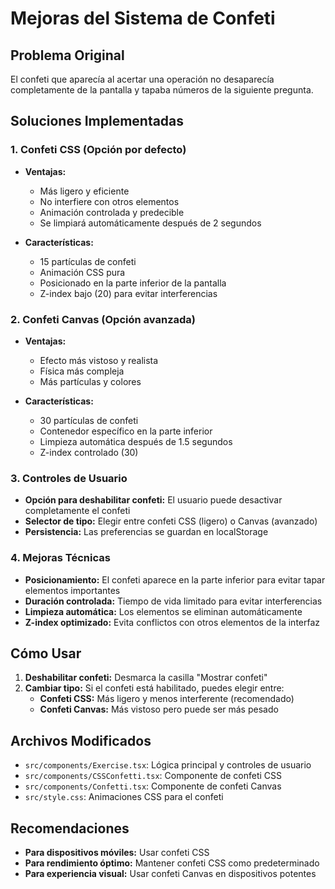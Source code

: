# Mejoras del Sistema de Confeti

## Problema Original
El confeti que aparecía al acertar una operación no desaparecía completamente de la pantalla y tapaba números de la siguiente pregunta.

## Soluciones Implementadas

### 1. Confeti CSS (Opción por defecto)
- **Ventajas:**
  - Más ligero y eficiente
  - No interfiere con otros elementos
  - Animación controlada y predecible
  - Se limpiará automáticamente después de 2 segundos

- **Características:**
  - 15 partículas de confeti
  - Animación CSS pura
  - Posicionado en la parte inferior de la pantalla
  - Z-index bajo (20) para evitar interferencias

### 2. Confeti Canvas (Opción avanzada)
- **Ventajas:**
  - Efecto más vistoso y realista
  - Física más compleja
  - Más partículas y colores

- **Características:**
  - 30 partículas de confeti
  - Contenedor específico en la parte inferior
  - Limpieza automática después de 1.5 segundos
  - Z-index controlado (30)

### 3. Controles de Usuario
- **Opción para deshabilitar confeti:** El usuario puede desactivar completamente el confeti
- **Selector de tipo:** Elegir entre confeti CSS (ligero) o Canvas (avanzado)
- **Persistencia:** Las preferencias se guardan en localStorage

### 4. Mejoras Técnicas
- **Posicionamiento:** El confeti aparece en la parte inferior para evitar tapar elementos importantes
- **Duración controlada:** Tiempo de vida limitado para evitar interferencias
- **Limpieza automática:** Los elementos se eliminan automáticamente
- **Z-index optimizado:** Evita conflictos con otros elementos de la interfaz

## Cómo Usar

1. **Deshabilitar confeti:** Desmarca la casilla "Mostrar confeti"
2. **Cambiar tipo:** Si el confeti está habilitado, puedes elegir entre:
   - **Confeti CSS:** Más ligero y menos interferente (recomendado)
   - **Confeti Canvas:** Más vistoso pero puede ser más pesado

## Archivos Modificados

- `src/components/Exercise.tsx`: Lógica principal y controles de usuario
- `src/components/CSSConfetti.tsx`: Componente de confeti CSS
- `src/components/Confetti.tsx`: Componente de confeti Canvas
- `src/style.css`: Animaciones CSS para el confeti

## Recomendaciones

- **Para dispositivos móviles:** Usar confeti CSS
- **Para rendimiento óptimo:** Mantener confeti CSS como predeterminado
- **Para experiencia visual:** Usar confeti Canvas en dispositivos potentes